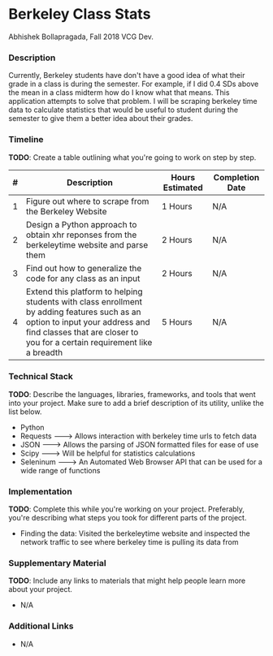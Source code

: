 # Berkeley Class Stats
Abhishek Bollapragada, Fall 2018 VCG Dev.

### Description

Currently, Berkeley students have don't have a good idea of what their grade in a class is during the semester. For example, if I did 0.4 SDs above the mean in a class midterm how do I know what that means. This application attempts to solve that problem. I will be scraping berkeley time data to calculate statistics that would be useful to student during the semester to give them a better idea about their grades. 

### Timeline
**TODO**: Create a table outlining what you're going to work on step by step.

| # | Description   | Hours Estimated | Completion Date | 
| - | ------------- | --------------- | --------------- | 
| 1 | Figure out where to scrape from the Berkeley Website | 1 Hours | N/A |
| 2 | Design a Python approach to obtain xhr reponses from the berkeleytime website and parse them | 2 Hours | N/A | 
| 3 | Find out how to generalize the code for any class as an input | 2 Hours | N/A |
| 4 | Extend this platform to helping students with class enrollment by adding features such as an option to input your address and find classes that are closer to you for a certain requirement like a breadth | 5 Hours | N/A |

### Technical Stack
**TODO**: Describe the languages, libraries, frameworks, and tools that went into your project. Make sure to add a brief description of its utility, unlike the list below.

* Python
* Requests ---> Allows interaction with berkeley time urls to fetch data
* JSON ---> Allows the parsing of JSON formatted files for ease of use
* Scipy ---> Will be helpful for statistics calculations
* Seleninum ---> An Automated Web Browser API that can be used for a wide range of functions

### Implementation
**TODO**: Complete this while you're working on your project. Preferably, you're describing what steps you took for different parts of the project.

* Finding the data: Visited the berkeleytime website and inspected the network traffic to see where berkeley time is pulling its data from

### Supplementary Material
**TODO**: Include any links to materials that might help people learn more about your project.

* N/A

### Additional Links
* N/A
